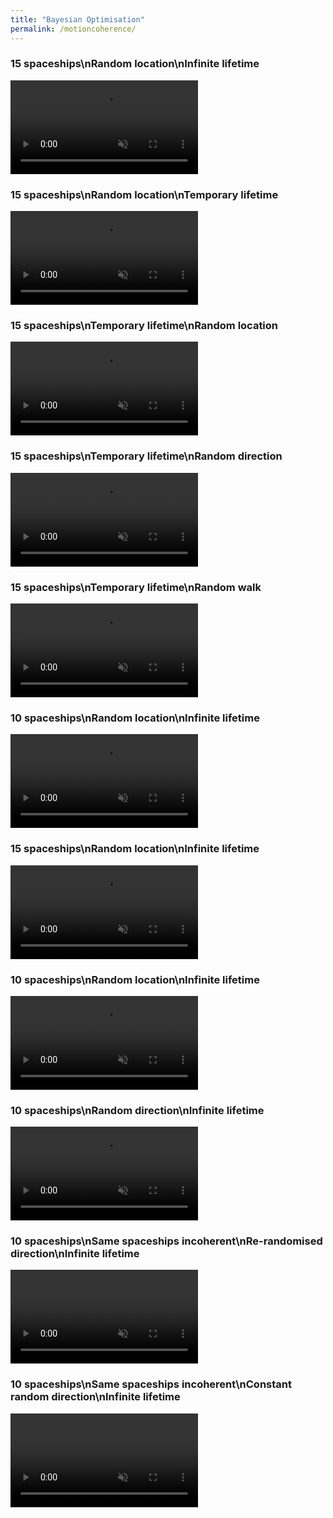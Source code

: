 ```yaml
---
title: "Bayesian Optimisation"
permalink: /motioncoherence/
---
```


<div class="FlexContainer">
  <div class="FlexContainerCol">
    <h3>15 spaceships\nRandom location\nInfinite lifetime</h3>
    <div class="FlexContainer">
      <video id="GDP" src="../MC/15_location_forever.mp4" autoplay muted loop preload></video>
    </div>
  </div>
  <div class="FlexContainerCol">
    <h3>15 spaceships\nRandom location\nTemporary lifetime</h3>
    <div class="FlexContainer">
      <video id="UD" src="../MC/15_location_temporary.mp4" autoplay muted loop preload></video>
    </div>
  </div>
</div>

<div class="FlexContainer">
  <div class="FlexContainerCol">
    <h3>15 spaceships\nTemporary lifetime\nRandom location</h3>
    <div class="FlexContainer">
      <video id="GDP" src="../MC/15_location_temporary.mp4" autoplay muted loop preload></video>
    </div>
  </div>
  <div class="FlexContainerCol">
    <h3>15 spaceships\nTemporary lifetime\nRandom direction</h3>
    <div class="FlexContainer">
      <video id="UD" src="../MC/15_direction_temporary.mp4" autoplay muted loop preload></video>
    </div>
  </div>
  <div class="FlexContainerCol">
    <h3>15 spaceships\nTemporary lifetime\nRandom walk</h3>
    <div class="FlexContainer">
      <video id="UD" src="../MC/15_walk_temporary.mp4" autoplay muted loop preload></video>
    </div>
  </div>
</div>

<div class="FlexContainer">
  <div class="FlexContainerCol">
    <h3>10 spaceships\nRandom location\nInfinite lifetime</h3>
    <div class="FlexContainer">
      <video id="GDP" src="../MC/10_location_forever.mp4" autoplay muted loop preload></video>
    </div>
  </div>
  <div class="FlexContainerCol">
    <h3>15 spaceships\nRandom location\nInfinite lifetime</h3>
    <div class="FlexContainer">
      <video id="UD" src="../MC/15_location_forever.mp4" autoplay muted loop preload></video>
    </div>
  </div>
</div>

<div class="FlexContainer">
  <div class="FlexContainerCol">
    <h3>10 spaceships\nRandom location\nInfinite lifetime</h3>
    <div class="FlexContainer">
      <video id="GDP" src="../MC/10_location_forever.mp4" autoplay muted loop preload></video>
    </div>
  </div>
  <div class="FlexContainerCol">
    <h3>10 spaceships\nRandom direction\nInfinite lifetime</h3>
    <div class="FlexContainer">
      <video id="UD" src="../MC/10_direction_forever.mp4" autoplay muted loop preload></video>
    </div>
  </div>
</div>

<div class="FlexContainer">
  <div class="FlexContainerCol">
    <h3>10 spaceships\nSame spaceships incoherent\nRe-randomised direction\nInfinite lifetime</h3>
    <div class="FlexContainer">
      <video id="GDP" src="../MC/10_direction_same_spaceships_forever.mp4" autoplay muted loop preload></video>
    </div>
  </div>
  <div class="FlexContainerCol">
    <h3>10 spaceships\nSame spaceships incoherent\nConstant random direction\nInfinite lifetime</h3>
    <div class="FlexContainer">
      <video id="UD" src="../MC/10_same_dir_same_spaceships_forever.mp4" autoplay muted loop preload></video>
    </div>
  </div>
</div>